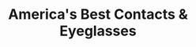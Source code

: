 ---
title: "America's Best Contacts & Eyeglasses"
url: /hagerstown/americas-best-contacts-und-eyeglasses/
shop: Optiker
---